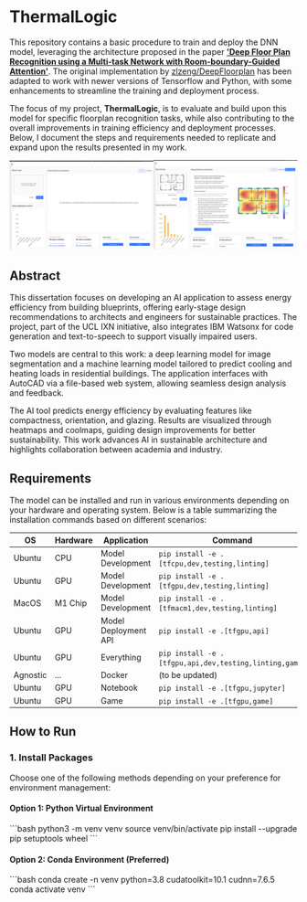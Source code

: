 
# ThermalLogic

This repository contains a basic procedure to train and deploy the DNN model, leveraging the architecture proposed in the paper [**'Deep Floor Plan Recognition using a Multi-task Network with Room-boundary-Guided Attention'**](https://arxiv.org/abs/1908.11025). The original implementation by [zlzeng/DeepFloorplan](https://github.com/zlzeng/DeepFloorplan) has been adapted to work with newer versions of Tensorflow and Python, with some enhancements to streamline the training and deployment process.

The focus of my project, **ThermalLogic**, is to evaluate and build upon this model for specific floorplan recognition tasks, while also contributing to the overall improvements in training efficiency and deployment processes. Below, I document the steps and requirements needed to replicate and expand upon the results presented in my work.

<img src="resources/appUI.png" width="50%"><img src="resources/appResult.png" width="50%">

## Abstract

This dissertation focuses on developing an AI application to assess energy efficiency from building blueprints, offering early-stage design recommendations to architects and engineers for sustainable practices. The project, part of the UCL IXN initiative, also integrates IBM Watsonx for code generation and text-to-speech to support visually impaired users.

Two models are central to this work: a deep learning model for image segmentation and a machine learning model tailored to predict cooling and heating loads in residential buildings. The application interfaces with AutoCAD via a file-based web system, allowing seamless design analysis and feedback.

The AI tool predicts energy efficiency by evaluating features like compactness, orientation, and glazing. Results are visualized through heatmaps and coolmaps, guiding design improvements for better sustainability. This work advances AI in sustainable architecture and highlights collaboration between academia and industry.

## Requirements

The model can be installed and run in various environments depending on your hardware and operating system. Below is a table summarizing the installation commands based on different scenarios:

| OS     | Hardware | Application        | Command                                                                 |
|--------|----------|--------------------|-------------------------------------------------------------------------|
| Ubuntu | CPU      | Model Development  | `pip install -e .[tfcpu,dev,testing,linting]`                           |
| Ubuntu | GPU      | Model Development  | `pip install -e .[tfgpu,dev,testing,linting]`                           |
| MacOS  | M1 Chip  | Model Development  | `pip install -e .[tfmacm1,dev,testing,linting]`                         |
| Ubuntu | GPU      | Model Deployment API | `pip install -e .[tfgpu,api]`                                           |
| Ubuntu | GPU      | Everything         | `pip install -e .[tfgpu,api,dev,testing,linting,game]`                  |
| Agnostic | ...    | Docker             | (to be updated)                                                         |
| Ubuntu | GPU      | Notebook           | `pip install -e .[tfgpu,jupyter]`                                       |
| Ubuntu | GPU      | Game               | `pip install -e .[tfgpu,game]`                                          |

## How to Run

### 1. Install Packages

Choose one of the following methods depending on your preference for environment management:

#### Option 1: Python Virtual Environment

\`\`\`bash
python3 -m venv venv
source venv/bin/activate
pip install --upgrade pip setuptools wheel
\`\`\`

#### Option 2: Conda Environment (Preferred)

\`\`\`bash
conda create -n venv python=3.8 cudatoolkit=10.1 cudnn=7.6.5
conda activate venv
\`\`\`
